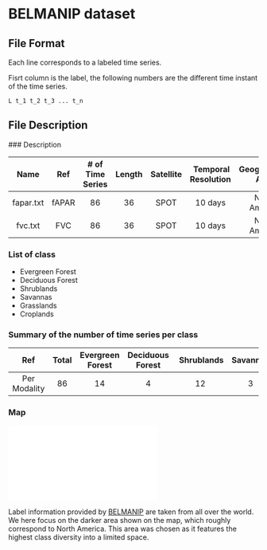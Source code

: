 # BELMANIP dataset

## File Format ##

Each line corresponds to a labeled time series.

Fisrt column is the label, the following numbers are the different time instant of the time series.

`L t_1 t_2 t_3 ... t_n`

## File Description ##

### Description

| Name | Ref | \# of Time Series | Length | Satellite | Temporal Resolution | Geographical Area | Year | Vegetation Index |
| :----: | :----: | :----: | :----: | :----: | :----: | :----: | :----: | :----: |
| fapar.txt | fAPAR | 86 | 36 | SPOT | 10 days | North America | 2012 | fAPAR |
| fvc.txt | FVC | 86 | 36 | SPOT | 10 days | North America | 2012 | FVC |

### List of class

* Evergreen Forest
* Deciduous Forest
* Shrublands
* Savannas
* Grasslands
* Croplands

### Summary of the number of time series per class

| Ref | Total | Evergreen Forest | Deciduous Forest | Shrublands | Savannas | Grasslands | Croplands |
| :----: | :----: | :----: | :----: | :----: | :----: | :----: | :----: |
| Per Modality | 86 | 14 | 4 | 12 | 3 | 16 | 19 |

### Map

![Image BELMANIP Map](/img/belmanip_map.pdf)

Label information provided by [BELMANIP](http://calvalportal.ceos.org/web/olive/site-description) are taken from all over the world.
We here focus on the darker area shown on the map, which roughly correspond to North America.
This area was chosen as it features the highest class diversity into a limited space.
